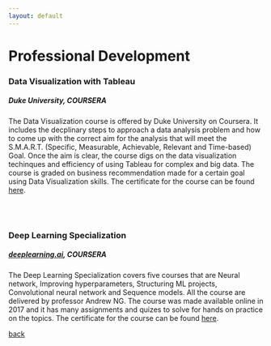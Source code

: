 ```yaml
---
layout: default
---
```


# Professional Development

### Data Visualization with Tableau

##### Duke University, COURSERA

The Data Visualization course is offered by Duke University on Coursera. It includes the decplinary steps to approach a data analysis problem and how to come up with the correct aim for the analysis that will meet the S.M.A.R.T. (Specific, Measurable, Achievable, Relevant and Time-based) Goal. Once the aim is clear, the course digs on the data visualization techinques and efficiency of using Tableau for complex and big data. The course is graded on business recommendation made for a certain goal using Data Visualization skills. The certificate for the course can be found [here](https://www.coursera.org/account/accomplishments/certificate/D73PG8L5LSDV).

<br><br>

### Deep Learning Specialization

##### [deeplearning.ai](https://www.deeplearning.ai/), COURSERA

The Deep Learning Specialization covers five courses that are Neural network, Improving hyperparameters, Structuring ML projects, Convolutional neural network and Sequence models. All the course are delivered by professor Andrew NG. The course was made available online in 2017 and it has many assignments and quizes to solve for hands on practice on the topics. The certificate for the course can be found [here](https://www.coursera.org/account/accomplishments/specialization/N5YHFRBYDX8W).


[back](./)

<br><br><br><br><br><br><br><br><br><br><br><br><br><br><br><br><br><br><br><br><br><br><br><br>